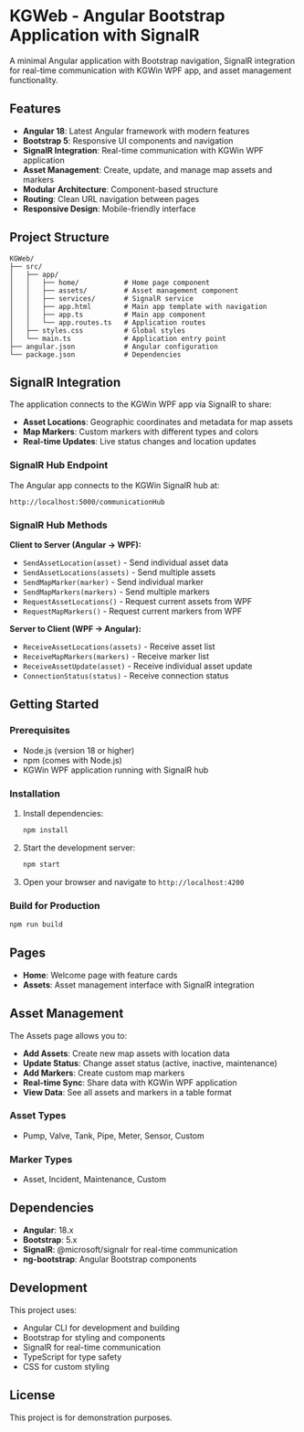# KGWeb - Angular Bootstrap Application with SignalR

A minimal Angular application with Bootstrap navigation, SignalR integration for real-time communication with KGWin WPF app, and asset management functionality.

## Features

- **Angular 18**: Latest Angular framework with modern features
- **Bootstrap 5**: Responsive UI components and navigation
- **SignalR Integration**: Real-time communication with KGWin WPF application
- **Asset Management**: Create, update, and manage map assets and markers
- **Modular Architecture**: Component-based structure
- **Routing**: Clean URL navigation between pages
- **Responsive Design**: Mobile-friendly interface

## Project Structure

```
KGWeb/
├── src/
│   ├── app/
│   │   ├── home/           # Home page component
│   │   ├── assets/         # Asset management component
│   │   ├── services/       # SignalR service
│   │   ├── app.html        # Main app template with navigation
│   │   ├── app.ts          # Main app component
│   │   └── app.routes.ts   # Application routes
│   ├── styles.css          # Global styles
│   └── main.ts             # Application entry point
├── angular.json            # Angular configuration
└── package.json            # Dependencies
```

## SignalR Integration

The application connects to the KGWin WPF app via SignalR to share:
- **Asset Locations**: Geographic coordinates and metadata for map assets
- **Map Markers**: Custom markers with different types and colors
- **Real-time Updates**: Live status changes and location updates

### SignalR Hub Endpoint

The Angular app connects to the KGWin SignalR hub at:
```
http://localhost:5000/communicationHub
```

### SignalR Hub Methods

**Client to Server (Angular → WPF):**
- `SendAssetLocation(asset)` - Send individual asset data
- `SendAssetLocations(assets)` - Send multiple assets
- `SendMapMarker(marker)` - Send individual marker
- `SendMapMarkers(markers)` - Send multiple markers
- `RequestAssetLocations()` - Request current assets from WPF
- `RequestMapMarkers()` - Request current markers from WPF

**Server to Client (WPF → Angular):**
- `ReceiveAssetLocations(assets)` - Receive asset list
- `ReceiveMapMarkers(markers)` - Receive marker list
- `ReceiveAssetUpdate(asset)` - Receive individual asset update
- `ConnectionStatus(status)` - Receive connection status

## Getting Started

### Prerequisites

- Node.js (version 18 or higher)
- npm (comes with Node.js)
- KGWin WPF application running with SignalR hub

### Installation

1. Install dependencies:
   ```bash
   npm install
   ```

2. Start the development server:
   ```bash
   npm start
   ```

3. Open your browser and navigate to `http://localhost:4200`

### Build for Production

```bash
npm run build
```

## Pages

- **Home**: Welcome page with feature cards
- **Assets**: Asset management interface with SignalR integration

## Asset Management

The Assets page allows you to:
- **Add Assets**: Create new map assets with location data
- **Update Status**: Change asset status (active, inactive, maintenance)
- **Add Markers**: Create custom map markers
- **Real-time Sync**: Share data with KGWin WPF application
- **View Data**: See all assets and markers in a table format

### Asset Types
- Pump, Valve, Tank, Pipe, Meter, Sensor, Custom

### Marker Types
- Asset, Incident, Maintenance, Custom

## Dependencies

- **Angular**: 18.x
- **Bootstrap**: 5.x
- **SignalR**: @microsoft/signalr for real-time communication
- **ng-bootstrap**: Angular Bootstrap components

## Development

This project uses:
- Angular CLI for development and building
- Bootstrap for styling and components
- SignalR for real-time communication
- TypeScript for type safety
- CSS for custom styling

## License

This project is for demonstration purposes.
